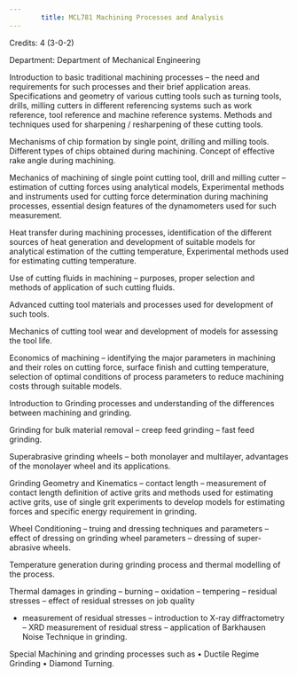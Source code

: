 ```yaml
---
        title: MCL781 Machining Processes and Analysis
---
```

Credits: 4 (3-0-2)

Department: Department of Mechanical Engineering

Introduction to basic traditional machining processes – the need and requirements for such processes and their brief application areas. Specifications and geometry of various cutting tools such as turning tools, drills, milling cutters in different referencing systems such as work reference, tool reference and machine reference systems. Methods and techniques used for sharpening / resharpening of these cutting tools.

Mechanisms of chip formation by single point, drilling and milling tools. Different types of chips obtained during machining. Concept of effective rake angle during machining.

Mechanics of machining of single point cutting tool, drill and milling cutter – estimation of cutting forces using analytical models, Experimental methods and instruments used for cutting force determination during machining processes, essential design features of the dynamometers used for such measurement.

Heat transfer during machining processes, identification of the different sources of heat generation and development of suitable models for analytical estimation of the cutting temperature, Experimental methods used for estimating cutting temperature.

Use of cutting fluids in machining – purposes, proper selection and methods of application of such cutting fluids.

Advanced cutting tool materials and processes used for development of such tools.

Mechanics of cutting tool wear and development of models for assessing the tool life.

Economics of machining – identifying the major parameters in machining and their roles on cutting force, surface finish and cutting temperature, selection of optimal conditions of process parameters to reduce machining costs through suitable models.

Introduction to Grinding processes and understanding of the differences between machining and grinding.

Grinding for bulk material removal – creep feed grinding – fast feed grinding.

Superabrasive grinding wheels – both monolayer and multilayer, advantages of the monolayer wheel and its applications.

Grinding Geometry and Kinematics – contact length – measurement of contact length definition of active grits and methods used for estimating active grits, use of single grit experiments to develop models for estimating forces and specific energy requirement in grinding.

Wheel Conditioning – truing and dressing techniques and parameters – effect of dressing on grinding wheel parameters – dressing of super-abrasive wheels.

Temperature generation during grinding process and thermal modelling of the process.

Thermal damages in grinding – burning – oxidation – tempering – residual stresses – effect of residual stresses on job quality
- measurement of residual stresses – introduction to X-ray diffractometry – XRD measurement of residual stress – application of Barkhausen Noise Technique in grinding.

Special Machining and grinding processes such as • Ductile Regime Grinding • Diamond Turning.